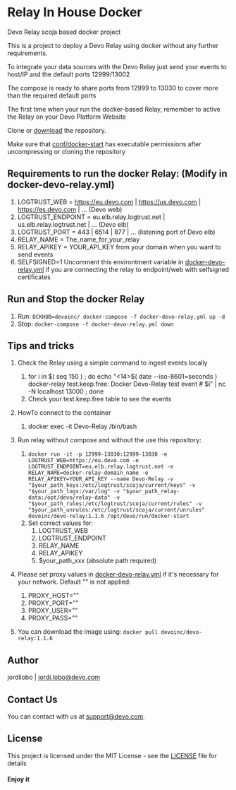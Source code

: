 # Relay In House Docker

Devo Relay scoja based docker project

This is a project to deploy a Devo Relay using docker without any further requirements.

To integrate your data sources with the Devo Relay just send your events to host/IP and the default ports 12999/13002

The compose is ready to share ports from 12999 to 13030 to cover more than the required default ports

The first time when your run the docker-based Relay, remember to active the Relay on your Devo Platform Website

Clone or [download](https://github.com/DevoInc/devo-relay/archive/master.zip) the repository.

Make sure that [conf/docker-start](./conf/docker-start) has executable permissions after uncompressing or cloning the repository

## Requirements to run the docker Relay: (Modify in docker-devo-relay.yml)
1. LOGTRUST_WEB = https://eu.devo.com | https://us.devo.com | https://es.devo.com | ... (Devo web)
2. LOGTRUST_ENDPOINT = eu.elb.relay.logtrust.net | us.elb.relay.logtrust.net | ... (Devo elb)
3. LOGTRUST_PORT = 443 | 6514 | 877 | ... (listening port of Devo elb)
4. RELAY_NAME = The_name_for_your_relay
5. RELAY_APIKEY = YOUR_API_KEY from your domain when you want to send events
6. SELFSIGNED=1 Uncomment this environtment variable in [docker-devo-relay.yml](./docker-devo-relay.yml) if you are connecting the relay to endpoint/web with selfsigned certificates

## Run and Stop the docker Relay

1. Run: `DCKHUB=devoinc/ docker-compose -f docker-devo-relay.yml up -d`
2. Stop: `docker-compose -f docker-devo-relay.yml down`

## Tips and tricks

1. Check the Relay using a simple command to ingest events locally
    1. for i in $( seq 150 ) ; do echo "<14>$( date --iso-8601=seconds ) docker-relay test.keep.free: Docker Devo-Relay test event # $i" | nc -N localhost 13000 ; done
    2. Check your test.keep.free table to see the events

2. HowTo connect to the container
    1. docker exec -it Devo-Relay /bin/bash

3. Run relay without compose and without the use this repository:
    1. `docker run -it -p 12999-13030:12999-13030 -e LOGTRUST_WEB=https://eu.devo.com -e LOGTRUST_ENDPOINT=eu.elb.relay.logtrust.net -e RELAY_NAME=docker-relay-domain_name -e RELAY_APIKEY=YOUR_API_KEY --name Devo-Relay -v "$your_path_keys:/etc/logtrust/scoja/current/keys" -v "$your_path_logs:/var/log" -v "$your_path_relay-data:/opt/devo/relay-data" -v "$your_path_rules:/etc/logtrust/scoja/current/rules" -v "$your_path_unrules:/etc/logtrust/scoja/current/unrules" devoinc/devo-relay:1.1.6 /opt/devo/run/docker-start`
    2. Set correct values for:
        1. LOGTRUST_WEB
        2. LOGTRUST_ENDPOINT
        3. RELAY_NAME
        4. RELAY_APIKEY
        5. $your_path_xxx (absolute path required)

4. Please set proxy values in [docker-devo-relay.yml](./docker-devo-relay.yml) if it's necessary for your network. Default "" is not applied:
    1. PROXY_HOST=""
    2. PROXY_PORT=""
    3. PROXY_USER=""
    4. PROXY_PASS=""

5. You can download the image using: `docker pull devoinc/devo-relay:1.1.6`

## Author

jordilobo | [jordi.lobo@devo.com](mailto:jordi.lobo@devo.com)

## Contact Us
You can contact with us at support@devo.com.

## License
This project is licensed under the MIT License - see the [LICENSE](LICENSE) file for details

#### Enjoy it
